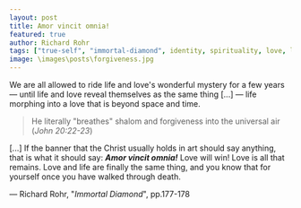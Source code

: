 ```yaml
---
layout: post
title: Amor vincit omnia!
featured: true
author: Richard Rohr
tags: ["true-self", "immortal-diamond", identity, spirituality, love, life, death]
image: \images\posts\forgiveness.jpg
---
```


We are all allowed to ride life and love's wonderful mystery for a few years ― until  life and love reveal themselves as the same thing [...] ― life morphing into a love that is beyond space and time. 

> He literally "breathes" shalom and forgiveness into the universal air (_John 20:22-23_) 

[...] If the banner that the Christ usually holds in art should say anything, that is what it should say: **_Amor vincit omnia!_** Love will win! Love is all that remains. Love and life are finally the same thing, and you know that for yourself once you have walked through death.

― Richard Rohr, "_Immortal Diamond_", pp.177-178